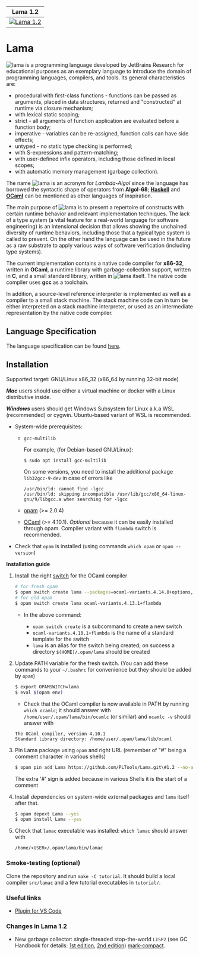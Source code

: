 | Lama         1.2    |
| ------------------- |
| [![Lama 1.2][1]][2] |

[1]:  https://github.com/PLTools/Lama/workflows/Build/badge.svg?branch=1.10
[2]:  https://github.com/PLTools/Lama/actions

# Lama

![lama](lama.svg) is a programming language developed by JetBrains Research for educational purposes as an exemplary language to introduce the domain of programming languages, compilers, and tools.
Its general characteristics are:

* procedural with first-class functions - functions can be passed as arguments, placed in data structures,
  returned and "constructed" at runtime via closure mechanism;
* with lexical static scoping;
* strict - all arguments of function application are evaluated before a function body;
* imperative - variables can be re-assigned, function calls can have side effects;
* untyped - no static type checking is performed;
* with S-expressions and pattern-matching;
* with user-defined infix operators, including those defined in local scopes;
* with automatic memory management (garbage collection).

The name ![lama](lama.svg) is an acronym for *Lambda-Algol* since the language has borrowed the syntactic shape of operators from **Algol-68**; [**Haskell**](http://www.haskell.org) and [**OCaml**](http://ocaml.org) can be mentioned as other languages of inspiration.

The main purpose of ![lama](lama.svg) is to present a repertoire of constructs with certain runtime behavior and relevant implementation techniques.
The lack of a type system (a vital feature for a real-world language
for software engineering) is an intensional decision that allows showing the unchained diversity of runtime behaviors, including those that a typical type system is called to prevent.
On the other hand the language can be used in the future as a raw substrate to apply various ways of software verification (including type systems).

The current implementation contains a native code compiler for **x86-32**, written in **OCaml**, a runtime library with garbage-collection support, written in **C**, and a small standard library, written in ![lama](lama.svg) itself.
The native code compiler uses **gcc** as a toolchain.

In addition, a source-level reference interpreter is implemented as well as a compiler to a small stack machine.
The stack machine code can in turn be either interpreted on a stack machine interpreter, or used as an intermediate representation by the native code compiler.

## Language Specification

The language specification can be found [here](lama-spec.pdf).

## Installation

Supported target: GNU/Linux x86_32 (x86_64 by running 32-bit mode)

***Mac*** users should use either a virtual machine or docker with a Linux distributive inside.

***Windows*** users should get Windows Subsystem for Linux a.k.a WSL (recommended) or cygwin.
Ubuntu-based variant of WSL is recommended.

* System-wide prerequisites:

  - `gcc-multilib`

    For example, (for Debian-based GNU/Linux):
    ```bash
    $ sudo apt install gcc-multilib
    ```

     On some versions, you need to install the additional package `lib32gcc-9-dev` in case of errors like
       ```
      /usr/bin/ld: cannot find -lgcc
      /usr/bin/ld: skipping incompatible /usr/lib/gcc/x86_64-linux-gnu/9/libgcc.a when searching for -lgcc
       ```
  - [opam](http://opam.ocaml.org) (>= 2.0.4)
  - [OCaml](http://ocaml.org) (>= 4.10.1). *Optional* because it can be easily installed through opam.
  Compiler variant with `flambda` switch is recommended.

* Check that `opam` is installed (using commands `which opam` or `opam --version`)

**Installation guide**

1. Install the right [switch](https://opam.ocaml.org/doc/Manual.html#Switches) for the OCaml compiler

    ```bash
    # for fresh opam
    $ opam switch create lama --packages=ocaml-variants.4.14.0+options,ocaml-option-flambda
    # for old opam
    $ opam switch create lama ocaml-variants.4.13.1+flambda
    ```

    * In the above command:

      - `opam switch create` is a subcommand to create a new switch
      - `ocaml-variants.4.10.1+flambda` is the name of a standard template for the switch
      - `lama` is an alias for the switch being created; on success a directory `$(HOME)/.opam/lama` should be created

2. Update PATH variable for the fresh switch. (You can add these commands to your `~/.bashrc` for convenience but they should be added by `opam`)
    ```bash
    $ export OPAMSWITCH=lama
    $ eval $(opam env)
    ```

     * Check that the OCaml compiler is now available in PATH by running `which ocamlc`; it should answer with `/home/user/.opam/lama/bin/ocamlc` (or similar) and `ocamlc -v` should answer with
    ```
    The OCaml compiler, version 4.10.1
    Standard library directory: /home/user/.opam/lama/lib/ocaml
    ```

3. Pin Lama package using `opam` and right URL (remember of "#" being a comment character in various shells)

    ```bash
    $ opam pin add Lama https://github.com/PLTools/Lama.git\#1.2 --no-action
    ```

    The extra '#' sign is added because in various Shells it is the start of a comment

4. Install *dep*endencies on system-wide *ext*ernal packages and `lama` itself after that.

    ```bash
    $ opam depext Lama --yes
    $ opam install Lama --yes
    ```

5. Check that `lamac` executable was installed: `which lamac` should answer with

    ```
    /home/<USER>/.opam/lama/bin/lamac
    ```

### Smoke-testing (optional)

Clone the repository and run `make -C tutorial`.
It should build a local compiler `src/lamac` and a few tutorial executables in `tutorial/`.

### Useful links

* [Plugin for VS Code](https://marketplace.visualstudio.com/items?itemName=arsavelev.lsp-lama)

### Changes in Lama 1.2

* New garbage collector: single-threaded stop-the-world `LISP2` (see GC Handbook for details: [1st edition](https://www.cs.kent.ac.uk/people/staff/rej/gcbook/), [2nd edition](http://gchandbook.org/)) [mark-compact](https://www.memorymanagement.org/glossary/m.html#term-mark-compact).
